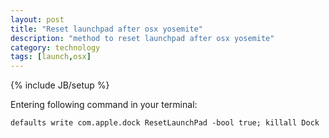 ```yaml
---
layout: post
title: "Reset launchpad after osx yosemite"
description: "method to reset launchpad after osx yosemite"
category: technology
tags: [launch,osx]
---
```

{% include JB/setup %}



Entering following command in your terminal:

	defaults write com.apple.dock ResetLaunchPad -bool true; killall Dock

